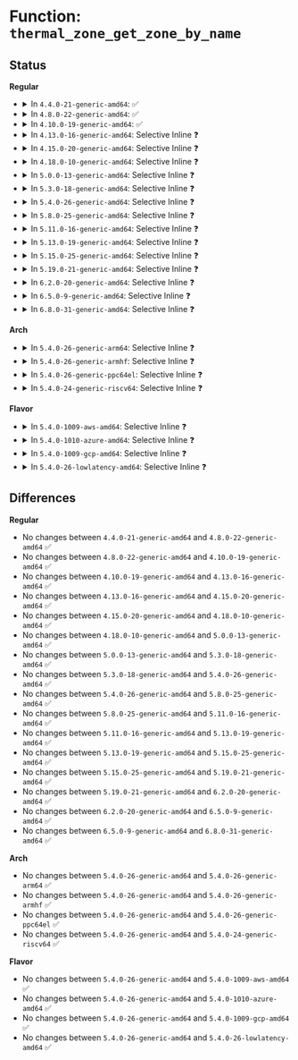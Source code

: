 # Function: <code>thermal_zone_get_zone_by_name</code>

## Status
<b>Regular</b>
<ul>
<li>
<details>
<summary>In <code>4.4.0-21-generic-amd64</code>: ✅</summary>

```c
struct thermal_zone_device * thermal_zone_get_zone_by_name(const char * name)
```

```json
{
  "name": "thermal_zone_get_zone_by_name",
  "collision_type": "Unique Global",
  "inline_type": "No",
  "funcs": [
    {
      "addr": 18446744071585674544,
      "name": "thermal_zone_get_zone_by_name",
      "external": true,
      "loc": "drivers/thermal/thermal_core.c:2036",
      "file": "drivers/thermal/thermal_core.c",
      "inline": "seen, unknown",
      "caller_inline": [],
      "caller_func": [
        "drivers/power/charger-manager.c:charger_manager_probe"
      ]
    }
  ],
  "symbols": [
    {
      "addr": 18446744071585674544,
      "name": "thermal_zone_get_zone_by_name",
      "section": ".text",
      "bind": "STB_GLOBAL",
      "size": 193
    }
  ]
}
```
</details>
</li>
<li>
<details>
<summary>In <code>4.8.0-22-generic-amd64</code>: ✅</summary>

```c
struct thermal_zone_device * thermal_zone_get_zone_by_name(const char * name)
```

```json
{
  "name": "thermal_zone_get_zone_by_name",
  "collision_type": "Unique Global",
  "inline_type": "No",
  "funcs": [
    {
      "addr": 18446744071586073120,
      "name": "thermal_zone_get_zone_by_name",
      "external": true,
      "loc": "drivers/thermal/thermal_core.c:2044",
      "file": "drivers/thermal/thermal_core.c",
      "inline": "seen, unknown",
      "caller_inline": [],
      "caller_func": [
        "drivers/power/charger-manager.c:charger_manager_probe"
      ]
    }
  ],
  "symbols": [
    {
      "addr": 18446744071586073120,
      "name": "thermal_zone_get_zone_by_name",
      "section": ".text",
      "bind": "STB_GLOBAL",
      "size": 193
    }
  ]
}
```
</details>
</li>
<li>
<details>
<summary>In <code>4.10.0-19-generic-amd64</code>: ✅</summary>

```c
struct thermal_zone_device * thermal_zone_get_zone_by_name(const char * name)
```

```json
{
  "name": "thermal_zone_get_zone_by_name",
  "collision_type": "Unique Global",
  "inline_type": "No",
  "funcs": [
    {
      "addr": 18446744071586272400,
      "name": "thermal_zone_get_zone_by_name",
      "external": true,
      "loc": "drivers/thermal/thermal_core.c:1333",
      "file": "drivers/thermal/thermal_core.c",
      "inline": "seen, unknown",
      "caller_inline": [],
      "caller_func": [
        "drivers/power/supply/charger-manager.c:charger_manager_probe"
      ]
    }
  ],
  "symbols": [
    {
      "addr": 18446744071586272400,
      "name": "thermal_zone_get_zone_by_name",
      "section": ".text",
      "bind": "STB_GLOBAL",
      "size": 193
    }
  ]
}
```
</details>
</li>
<li>
<details>
<summary>In <code>4.13.0-16-generic-amd64</code>: Selective Inline ❓</summary>

```c
struct thermal_zone_device * thermal_zone_get_zone_by_name(const char * name)
```

```json
{
  "name": "thermal_zone_get_zone_by_name",
  "collision_type": "Unique Global",
  "inline_type": "Selective",
  "funcs": [
    {
      "addr": 18446744071586373088,
      "name": "thermal_zone_get_zone_by_name",
      "external": true,
      "loc": "drivers/thermal/thermal_core.c:1372",
      "file": "drivers/thermal/thermal_core.c",
      "inline": "not declared, inlined",
      "caller_inline": [],
      "caller_func": [
        "drivers/power/supply/charger-manager.c:charger_manager_probe"
      ]
    }
  ],
  "symbols": [
    {
      "addr": 18446744071586373088,
      "name": "thermal_zone_get_zone_by_name",
      "section": ".text",
      "bind": "STB_GLOBAL",
      "size": 202
    }
  ]
}
```
</details>
</li>
<li>
<details>
<summary>In <code>4.15.0-20-generic-amd64</code>: Selective Inline ❓</summary>

```c
struct thermal_zone_device * thermal_zone_get_zone_by_name(const char * name)
```

```json
{
  "name": "thermal_zone_get_zone_by_name",
  "collision_type": "Unique Global",
  "inline_type": "Selective",
  "funcs": [
    {
      "addr": 18446744071586837520,
      "name": "thermal_zone_get_zone_by_name",
      "external": true,
      "loc": "drivers/thermal/thermal_core.c:1371",
      "file": "drivers/thermal/thermal_core.c",
      "inline": "not declared, inlined",
      "caller_inline": [],
      "caller_func": [
        "drivers/power/supply/charger-manager.c:charger_manager_probe"
      ]
    }
  ],
  "symbols": [
    {
      "addr": 18446744071586837520,
      "name": "thermal_zone_get_zone_by_name",
      "section": ".text",
      "bind": "STB_GLOBAL",
      "size": 202
    }
  ]
}
```
</details>
</li>
<li>
<details>
<summary>In <code>4.18.0-10-generic-amd64</code>: Selective Inline ❓</summary>

```c
struct thermal_zone_device * thermal_zone_get_zone_by_name(const char * name)
```

```json
{
  "name": "thermal_zone_get_zone_by_name",
  "collision_type": "Unique Global",
  "inline_type": "Selective",
  "funcs": [
    {
      "addr": 18446744071587129840,
      "name": "thermal_zone_get_zone_by_name",
      "external": true,
      "loc": "drivers/thermal/thermal_core.c:1369",
      "file": "drivers/thermal/thermal_core.c",
      "inline": "not declared, inlined",
      "caller_inline": [],
      "caller_func": [
        "drivers/power/supply/charger-manager.c:charger_manager_probe"
      ]
    }
  ],
  "symbols": [
    {
      "addr": 18446744071587129840,
      "name": "thermal_zone_get_zone_by_name",
      "section": ".text",
      "bind": "STB_GLOBAL",
      "size": 202
    }
  ]
}
```
</details>
</li>
<li>
<details>
<summary>In <code>5.0.0-13-generic-amd64</code>: Selective Inline ❓</summary>

```c
struct thermal_zone_device * thermal_zone_get_zone_by_name(const char * name)
```

```json
{
  "name": "thermal_zone_get_zone_by_name",
  "collision_type": "Unique Global",
  "inline_type": "Selective",
  "funcs": [
    {
      "addr": 18446744071587308832,
      "name": "thermal_zone_get_zone_by_name",
      "external": true,
      "loc": "drivers/thermal/thermal_core.c:1374",
      "file": "drivers/thermal/thermal_core.c",
      "inline": "not declared, inlined",
      "caller_inline": [],
      "caller_func": [
        "drivers/power/supply/charger-manager.c:charger_manager_probe"
      ]
    }
  ],
  "symbols": [
    {
      "addr": 18446744071587308832,
      "name": "thermal_zone_get_zone_by_name",
      "section": ".text",
      "bind": "STB_GLOBAL",
      "size": 202
    }
  ]
}
```
</details>
</li>
<li>
<details>
<summary>In <code>5.3.0-18-generic-amd64</code>: Selective Inline ❓</summary>

```c
struct thermal_zone_device * thermal_zone_get_zone_by_name(const char * name)
```

```json
{
  "name": "thermal_zone_get_zone_by_name",
  "collision_type": "Unique Global",
  "inline_type": "Selective",
  "funcs": [
    {
      "addr": 18446744071587579056,
      "name": "thermal_zone_get_zone_by_name",
      "external": true,
      "loc": "drivers/thermal/thermal_core.c:1429",
      "file": "drivers/thermal/thermal_core.c",
      "inline": "not declared, inlined",
      "caller_inline": [],
      "caller_func": [
        "drivers/power/supply/charger-manager.c:charger_manager_probe"
      ]
    }
  ],
  "symbols": [
    {
      "addr": 18446744071587579056,
      "name": "thermal_zone_get_zone_by_name",
      "section": ".text",
      "bind": "STB_GLOBAL",
      "size": 202
    }
  ]
}
```
</details>
</li>
<li>
<details>
<summary>In <code>5.4.0-26-generic-amd64</code>: Selective Inline ❓</summary>

```c
struct thermal_zone_device * thermal_zone_get_zone_by_name(const char * name)
```

```json
{
  "name": "thermal_zone_get_zone_by_name",
  "collision_type": "Unique Global",
  "inline_type": "Selective",
  "funcs": [
    {
      "addr": 18446744071587782416,
      "name": "thermal_zone_get_zone_by_name",
      "external": true,
      "loc": "drivers/thermal/thermal_core.c:1439",
      "file": "drivers/thermal/thermal_core.c",
      "inline": "not declared, inlined",
      "caller_inline": [],
      "caller_func": [
        "drivers/power/supply/charger-manager.c:charger_manager_probe"
      ]
    }
  ],
  "symbols": [
    {
      "addr": 18446744071587782416,
      "name": "thermal_zone_get_zone_by_name",
      "section": ".text",
      "bind": "STB_GLOBAL",
      "size": 202
    }
  ]
}
```
</details>
</li>
<li>
<details>
<summary>In <code>5.8.0-25-generic-amd64</code>: Selective Inline ❓</summary>

```c
struct thermal_zone_device * thermal_zone_get_zone_by_name(const char * name)
```

```json
{
  "name": "thermal_zone_get_zone_by_name",
  "collision_type": "Unique Global",
  "inline_type": "Selective",
  "funcs": [
    {
      "addr": 18446744071588627728,
      "name": "thermal_zone_get_zone_by_name",
      "external": true,
      "loc": "drivers/thermal/thermal_core.c:1427",
      "file": "drivers/thermal/thermal_core.c",
      "inline": "not declared, inlined",
      "caller_inline": [],
      "caller_func": [
        "drivers/power/supply/charger-manager.c:cm_init_thermal_data"
      ]
    }
  ],
  "symbols": [
    {
      "addr": 18446744071588627728,
      "name": "thermal_zone_get_zone_by_name",
      "section": ".text",
      "bind": "STB_GLOBAL",
      "size": 202
    }
  ]
}
```
</details>
</li>
<li>
<details>
<summary>In <code>5.11.0-16-generic-amd64</code>: Selective Inline ❓</summary>

```c
struct thermal_zone_device * thermal_zone_get_zone_by_name(const char * name)
```

```json
{
  "name": "thermal_zone_get_zone_by_name",
  "collision_type": "Unique Global",
  "inline_type": "Selective",
  "funcs": [
    {
      "addr": 18446744071588648064,
      "name": "thermal_zone_get_zone_by_name",
      "external": true,
      "loc": "drivers/thermal/thermal_core.c:1501",
      "file": "drivers/thermal/thermal_core.c",
      "inline": "not declared, inlined",
      "caller_inline": [],
      "caller_func": [
        "drivers/power/supply/charger-manager.c:cm_init_thermal_data"
      ]
    }
  ],
  "symbols": [
    {
      "addr": 18446744071588648064,
      "name": "thermal_zone_get_zone_by_name",
      "section": ".text",
      "bind": "STB_GLOBAL",
      "size": 202
    }
  ]
}
```
</details>
</li>
<li>
<details>
<summary>In <code>5.13.0-19-generic-amd64</code>: Selective Inline ❓</summary>

```c
struct thermal_zone_device * thermal_zone_get_zone_by_name(const char * name)
```

```json
{
  "name": "thermal_zone_get_zone_by_name",
  "collision_type": "Unique Global",
  "inline_type": "Selective",
  "funcs": [
    {
      "addr": 18446744071588532128,
      "name": "thermal_zone_get_zone_by_name",
      "external": true,
      "loc": "drivers/thermal/thermal_core.c:1443",
      "file": "drivers/thermal/thermal_core.c",
      "inline": "not declared, inlined",
      "caller_inline": [],
      "caller_func": [
        "drivers/power/supply/charger-manager.c:charger_manager_probe"
      ]
    }
  ],
  "symbols": [
    {
      "addr": 18446744071588532128,
      "name": "thermal_zone_get_zone_by_name",
      "section": ".text",
      "bind": "STB_GLOBAL",
      "size": 202
    }
  ]
}
```
</details>
</li>
<li>
<details>
<summary>In <code>5.15.0-25-generic-amd64</code>: Selective Inline ❓</summary>

```c
struct thermal_zone_device * thermal_zone_get_zone_by_name(const char * name)
```

```json
{
  "name": "thermal_zone_get_zone_by_name",
  "collision_type": "Unique Global",
  "inline_type": "Selective",
  "funcs": [
    {
      "addr": 18446744071589206080,
      "name": "thermal_zone_get_zone_by_name",
      "external": true,
      "loc": "drivers/thermal/thermal_core.c:1398",
      "file": "drivers/thermal/thermal_core.c",
      "inline": "not declared, inlined",
      "caller_inline": [],
      "caller_func": [
        "drivers/power/supply/charger-manager.c:charger_manager_probe"
      ]
    }
  ],
  "symbols": [
    {
      "addr": 18446744071589206080,
      "name": "thermal_zone_get_zone_by_name",
      "section": ".text",
      "bind": "STB_GLOBAL",
      "size": 202
    }
  ]
}
```
</details>
</li>
<li>
<details>
<summary>In <code>5.19.0-21-generic-amd64</code>: Selective Inline ❓</summary>

```c
struct thermal_zone_device * thermal_zone_get_zone_by_name(const char * name)
```

```json
{
  "name": "thermal_zone_get_zone_by_name",
  "collision_type": "Unique Global",
  "inline_type": "Selective",
  "funcs": [
    {
      "addr": 18446744071590668528,
      "name": "thermal_zone_get_zone_by_name",
      "external": true,
      "loc": "drivers/thermal/thermal_core.c:1401",
      "file": "drivers/thermal/thermal_core.c",
      "inline": "not declared, inlined",
      "caller_inline": [],
      "caller_func": [
        "drivers/power/supply/charger-manager.c:charger_manager_probe"
      ]
    }
  ],
  "symbols": [
    {
      "addr": 18446744071590668528,
      "name": "thermal_zone_get_zone_by_name",
      "section": ".text",
      "bind": "STB_GLOBAL",
      "size": 213
    }
  ]
}
```
</details>
</li>
<li>
<details>
<summary>In <code>6.2.0-20-generic-amd64</code>: Selective Inline ❓</summary>

```c
struct thermal_zone_device * thermal_zone_get_zone_by_name(const char * name)
```

```json
{
  "name": "thermal_zone_get_zone_by_name",
  "collision_type": "Unique Global",
  "inline_type": "Selective",
  "funcs": [
    {
      "addr": 18446744071592337248,
      "name": "thermal_zone_get_zone_by_name",
      "external": true,
      "loc": "drivers/thermal/thermal_core.c:1439",
      "file": "drivers/thermal/thermal_core.c",
      "inline": "not declared, inlined",
      "caller_inline": [],
      "caller_func": [
        "drivers/power/supply/charger-manager.c:charger_manager_probe"
      ]
    }
  ],
  "symbols": [
    {
      "addr": 18446744071592337248,
      "name": "thermal_zone_get_zone_by_name",
      "section": ".text",
      "bind": "STB_GLOBAL",
      "size": 213
    }
  ]
}
```
</details>
</li>
<li>
<details>
<summary>In <code>6.5.0-9-generic-amd64</code>: Selective Inline ❓</summary>

```c
struct thermal_zone_device * thermal_zone_get_zone_by_name(const char * name)
```

```json
{
  "name": "thermal_zone_get_zone_by_name",
  "collision_type": "Unique Global",
  "inline_type": "Selective",
  "funcs": [
    {
      "addr": 18446744071592764848,
      "name": "thermal_zone_get_zone_by_name",
      "external": true,
      "loc": "drivers/thermal/thermal_core.c:1470",
      "file": "drivers/thermal/thermal_core.c",
      "inline": "not declared, inlined",
      "caller_inline": [],
      "caller_func": [
        "drivers/power/supply/charger-manager.c:charger_manager_probe"
      ]
    }
  ],
  "symbols": [
    {
      "addr": 18446744071592764848,
      "name": "thermal_zone_get_zone_by_name",
      "section": ".text",
      "bind": "STB_GLOBAL",
      "size": 213
    }
  ]
}
```
</details>
</li>
<li>
<details>
<summary>In <code>6.8.0-31-generic-amd64</code>: Selective Inline ❓</summary>

```c
struct thermal_zone_device * thermal_zone_get_zone_by_name(const char * name)
```

```json
{
  "name": "thermal_zone_get_zone_by_name",
  "collision_type": "Unique Global",
  "inline_type": "Selective",
  "funcs": [
    {
      "addr": 18446744071593512848,
      "name": "thermal_zone_get_zone_by_name",
      "external": true,
      "loc": "drivers/thermal/thermal_core.c:1538",
      "file": "drivers/thermal/thermal_core.c",
      "inline": "not declared, inlined",
      "caller_inline": [],
      "caller_func": [
        "drivers/power/supply/charger-manager.c:charger_manager_probe"
      ]
    }
  ],
  "symbols": [
    {
      "addr": 18446744071593512848,
      "name": "thermal_zone_get_zone_by_name",
      "section": ".text",
      "bind": "STB_GLOBAL",
      "size": 213
    }
  ]
}
```
</details>
</li>
</ul>
<b>Arch</b>
<ul>
<li>
<details>
<summary>In <code>5.4.0-26-generic-arm64</code>: Selective Inline ❓</summary>

```c
struct thermal_zone_device * thermal_zone_get_zone_by_name(const char * name)
```

```json
{
  "name": "thermal_zone_get_zone_by_name",
  "collision_type": "Unique Global",
  "inline_type": "Selective",
  "funcs": [
    {
      "addr": 18446603336500981624,
      "name": "thermal_zone_get_zone_by_name",
      "external": true,
      "loc": "drivers/thermal/thermal_core.c:1439",
      "file": "drivers/thermal/thermal_core.c",
      "inline": "not declared, inlined",
      "caller_inline": [],
      "caller_func": [
        "drivers/power/supply/charger-manager.c:charger_manager_probe",
        "drivers/thermal/of-thermal.c:of_thermal_destroy_zones",
        "drivers/thermal/of-thermal.c:thermal_zone_of_sensor_register"
      ]
    }
  ],
  "symbols": [
    {
      "addr": 18446603336500981624,
      "name": "thermal_zone_get_zone_by_name",
      "section": ".text",
      "bind": "STB_GLOBAL",
      "size": 228
    }
  ]
}
```
</details>
</li>
<li>
<details>
<summary>In <code>5.4.0-26-generic-armhf</code>: Selective Inline ❓</summary>

```c
struct thermal_zone_device * thermal_zone_get_zone_by_name(const char * name)
```

```json
{
  "name": "thermal_zone_get_zone_by_name",
  "collision_type": "Unique Global",
  "inline_type": "Selective",
  "funcs": [
    {
      "addr": 3233494708,
      "name": "thermal_zone_get_zone_by_name",
      "external": true,
      "loc": "drivers/thermal/thermal_core.c:1439",
      "file": "drivers/thermal/thermal_core.c",
      "inline": "not declared, inlined",
      "caller_inline": [],
      "caller_func": [
        "drivers/power/supply/charger-manager.c:charger_manager_probe",
        "drivers/thermal/of-thermal.c:of_thermal_destroy_zones",
        "drivers/thermal/of-thermal.c:thermal_zone_of_sensor_register"
      ]
    }
  ],
  "symbols": [
    {
      "addr": 3233494708,
      "name": "thermal_zone_get_zone_by_name",
      "section": ".text",
      "bind": "STB_GLOBAL",
      "size": 172
    }
  ]
}
```
</details>
</li>
<li>
<details>
<summary>In <code>5.4.0-26-generic-ppc64el</code>: Selective Inline ❓</summary>

```c
struct thermal_zone_device * thermal_zone_get_zone_by_name(const char * name)
```

```json
{
  "name": "thermal_zone_get_zone_by_name",
  "collision_type": "Unique Global",
  "inline_type": "Selective",
  "funcs": [
    {
      "addr": 13835058055294449792,
      "name": "thermal_zone_get_zone_by_name",
      "external": true,
      "loc": "drivers/thermal/thermal_core.c:1439",
      "file": "drivers/thermal/thermal_core.c",
      "inline": "not declared, inlined",
      "caller_inline": [],
      "caller_func": [
        "drivers/power/supply/charger-manager.c:charger_manager_probe",
        "drivers/thermal/of-thermal.c:of_thermal_destroy_zones",
        "drivers/thermal/of-thermal.c:thermal_zone_of_sensor_register"
      ]
    }
  ],
  "symbols": [
    {
      "addr": 13835058055294449792,
      "name": "thermal_zone_get_zone_by_name",
      "section": ".text",
      "bind": "STB_GLOBAL",
      "size": 328
    }
  ]
}
```
</details>
</li>
<li>
<details>
<summary>In <code>5.4.0-24-generic-riscv64</code>: Selective Inline ❓</summary>

```c
struct thermal_zone_device * thermal_zone_get_zone_by_name(const char * name)
```

```json
{
  "name": "thermal_zone_get_zone_by_name",
  "collision_type": "Unique Global",
  "inline_type": "Selective",
  "funcs": [
    {
      "addr": 18446743936277738628,
      "name": "thermal_zone_get_zone_by_name",
      "external": true,
      "loc": "drivers/thermal/thermal_core.c:1439",
      "file": "drivers/thermal/thermal_core.c",
      "inline": "not declared, inlined",
      "caller_inline": [],
      "caller_func": [
        "drivers/power/supply/charger-manager.c:charger_manager_probe",
        "drivers/thermal/of-thermal.c:of_thermal_destroy_zones",
        "drivers/thermal/of-thermal.c:thermal_zone_of_sensor_register"
      ]
    }
  ],
  "symbols": [
    {
      "addr": 18446743936277738628,
      "name": "thermal_zone_get_zone_by_name",
      "section": ".text",
      "bind": "STB_GLOBAL",
      "size": 182
    }
  ]
}
```
</details>
</li>
</ul>
<b>Flavor</b>
<ul>
<li>
<details>
<summary>In <code>5.4.0-1009-aws-amd64</code>: Selective Inline ❓</summary>

```c
struct thermal_zone_device * thermal_zone_get_zone_by_name(const char * name)
```

```json
{
  "name": "thermal_zone_get_zone_by_name",
  "collision_type": "Unique Global",
  "inline_type": "Selective",
  "funcs": [
    {
      "addr": 18446744071587413392,
      "name": "thermal_zone_get_zone_by_name",
      "external": true,
      "loc": "drivers/thermal/thermal_core.c:1439",
      "file": "drivers/thermal/thermal_core.c",
      "inline": "not declared, inlined",
      "caller_inline": [],
      "caller_func": []
    }
  ],
  "symbols": [
    {
      "addr": 18446744071587413392,
      "name": "thermal_zone_get_zone_by_name",
      "section": ".text",
      "bind": "STB_GLOBAL",
      "size": 202
    }
  ]
}
```
</details>
</li>
<li>
<details>
<summary>In <code>5.4.0-1010-azure-amd64</code>: Selective Inline ❓</summary>

```c
struct thermal_zone_device * thermal_zone_get_zone_by_name(const char * name)
```

```json
{
  "name": "thermal_zone_get_zone_by_name",
  "collision_type": "Unique Global",
  "inline_type": "Selective",
  "funcs": [
    {
      "addr": 18446744071587181600,
      "name": "thermal_zone_get_zone_by_name",
      "external": true,
      "loc": "drivers/thermal/thermal_core.c:1439",
      "file": "drivers/thermal/thermal_core.c",
      "inline": "not declared, inlined",
      "caller_inline": [],
      "caller_func": []
    }
  ],
  "symbols": [
    {
      "addr": 18446744071587181600,
      "name": "thermal_zone_get_zone_by_name",
      "section": ".text",
      "bind": "STB_GLOBAL",
      "size": 202
    }
  ]
}
```
</details>
</li>
<li>
<details>
<summary>In <code>5.4.0-1009-gcp-amd64</code>: Selective Inline ❓</summary>

```c
struct thermal_zone_device * thermal_zone_get_zone_by_name(const char * name)
```

```json
{
  "name": "thermal_zone_get_zone_by_name",
  "collision_type": "Unique Global",
  "inline_type": "Selective",
  "funcs": [
    {
      "addr": 18446744071587738560,
      "name": "thermal_zone_get_zone_by_name",
      "external": true,
      "loc": "drivers/thermal/thermal_core.c:1439",
      "file": "drivers/thermal/thermal_core.c",
      "inline": "not declared, inlined",
      "caller_inline": [],
      "caller_func": [
        "drivers/power/supply/charger-manager.c:charger_manager_probe"
      ]
    }
  ],
  "symbols": [
    {
      "addr": 18446744071587738560,
      "name": "thermal_zone_get_zone_by_name",
      "section": ".text",
      "bind": "STB_GLOBAL",
      "size": 202
    }
  ]
}
```
</details>
</li>
<li>
<details>
<summary>In <code>5.4.0-26-lowlatency-amd64</code>: Selective Inline ❓</summary>

```c
struct thermal_zone_device * thermal_zone_get_zone_by_name(const char * name)
```

```json
{
  "name": "thermal_zone_get_zone_by_name",
  "collision_type": "Unique Global",
  "inline_type": "Selective",
  "funcs": [
    {
      "addr": 18446744071587851712,
      "name": "thermal_zone_get_zone_by_name",
      "external": true,
      "loc": "drivers/thermal/thermal_core.c:1439",
      "file": "drivers/thermal/thermal_core.c",
      "inline": "not declared, inlined",
      "caller_inline": [],
      "caller_func": [
        "drivers/power/supply/charger-manager.c:charger_manager_probe"
      ]
    }
  ],
  "symbols": [
    {
      "addr": 18446744071587851712,
      "name": "thermal_zone_get_zone_by_name",
      "section": ".text",
      "bind": "STB_GLOBAL",
      "size": 202
    }
  ]
}
```
</details>
</li>
</ul>

## Differences
<b>Regular</b>
<ul>
<li>
No changes between <code>4.4.0-21-generic-amd64</code> and <code>4.8.0-22-generic-amd64</code> ✅
</li>
<li>
No changes between <code>4.8.0-22-generic-amd64</code> and <code>4.10.0-19-generic-amd64</code> ✅
</li>
<li>
No changes between <code>4.10.0-19-generic-amd64</code> and <code>4.13.0-16-generic-amd64</code> ✅
</li>
<li>
No changes between <code>4.13.0-16-generic-amd64</code> and <code>4.15.0-20-generic-amd64</code> ✅
</li>
<li>
No changes between <code>4.15.0-20-generic-amd64</code> and <code>4.18.0-10-generic-amd64</code> ✅
</li>
<li>
No changes between <code>4.18.0-10-generic-amd64</code> and <code>5.0.0-13-generic-amd64</code> ✅
</li>
<li>
No changes between <code>5.0.0-13-generic-amd64</code> and <code>5.3.0-18-generic-amd64</code> ✅
</li>
<li>
No changes between <code>5.3.0-18-generic-amd64</code> and <code>5.4.0-26-generic-amd64</code> ✅
</li>
<li>
No changes between <code>5.4.0-26-generic-amd64</code> and <code>5.8.0-25-generic-amd64</code> ✅
</li>
<li>
No changes between <code>5.8.0-25-generic-amd64</code> and <code>5.11.0-16-generic-amd64</code> ✅
</li>
<li>
No changes between <code>5.11.0-16-generic-amd64</code> and <code>5.13.0-19-generic-amd64</code> ✅
</li>
<li>
No changes between <code>5.13.0-19-generic-amd64</code> and <code>5.15.0-25-generic-amd64</code> ✅
</li>
<li>
No changes between <code>5.15.0-25-generic-amd64</code> and <code>5.19.0-21-generic-amd64</code> ✅
</li>
<li>
No changes between <code>5.19.0-21-generic-amd64</code> and <code>6.2.0-20-generic-amd64</code> ✅
</li>
<li>
No changes between <code>6.2.0-20-generic-amd64</code> and <code>6.5.0-9-generic-amd64</code> ✅
</li>
<li>
No changes between <code>6.5.0-9-generic-amd64</code> and <code>6.8.0-31-generic-amd64</code> ✅
</li>
</ul>
<b>Arch</b>
<ul>
<li>
No changes between <code>5.4.0-26-generic-amd64</code> and <code>5.4.0-26-generic-arm64</code> ✅
</li>
<li>
No changes between <code>5.4.0-26-generic-amd64</code> and <code>5.4.0-26-generic-armhf</code> ✅
</li>
<li>
No changes between <code>5.4.0-26-generic-amd64</code> and <code>5.4.0-26-generic-ppc64el</code> ✅
</li>
<li>
No changes between <code>5.4.0-26-generic-amd64</code> and <code>5.4.0-24-generic-riscv64</code> ✅
</li>
</ul>
<b>Flavor</b>
<ul>
<li>
No changes between <code>5.4.0-26-generic-amd64</code> and <code>5.4.0-1009-aws-amd64</code> ✅
</li>
<li>
No changes between <code>5.4.0-26-generic-amd64</code> and <code>5.4.0-1010-azure-amd64</code> ✅
</li>
<li>
No changes between <code>5.4.0-26-generic-amd64</code> and <code>5.4.0-1009-gcp-amd64</code> ✅
</li>
<li>
No changes between <code>5.4.0-26-generic-amd64</code> and <code>5.4.0-26-lowlatency-amd64</code> ✅
</li>
</ul>

